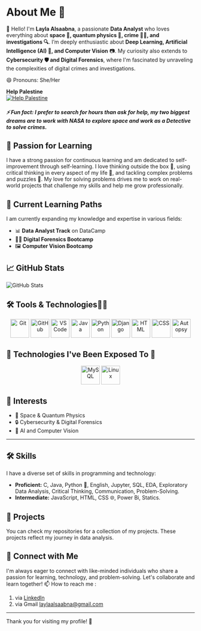 
# About Me 🌌

👋 Hello! I'm **Layla Alsaabna**, a passionate **Data Analyst** who loves everything about **space 🚀, quantum physics 🧬, crime 🕵️‍♀️, and investigations 🔍**. 
I’m deeply enthusiastic about **Deep Learning, Artificial Intelligence (AI) 🤖, and Computer Vision** 📷. My curiosity also extends to **Cybersecurity 🛡️ and Digital Forensics**, 
where I'm fascinated by unraveling the complexities of digital crimes and investigations.

😄 Pronouns: She/Her

**Help Palestine**  
[![Help Palestine](https://img.shields.io/badge/Support_FreePalestine-red?style=for-the-badge)](https://www.freedom-palestine.org)

##### ⚡ Fun fact: I prefer to search for hours than ask for help, my two biggest dreams are to work with NASA to explore space and work as a Detective to solve crimes.

## 🌱 Passion for Learning

I have a strong passion for continuous learning and am dedicated to self-improvement through self-learning. I love thinking outside the box 🎨, using critical thinking in every aspect of my life 🧠, and tackling complex problems and puzzles 🧩. My love for solving problems drives me to work on real-world projects that challenge my skills and help me grow professionally.

## 🚀 Current Learning Paths

I am currently expanding my knowledge and expertise in various fields:
- 📊 **Data Analyst Track** on DataCamp
- 🕵️‍♂️ **Digital Forensics Bootcamp**
- 🖼️ **Computer Vision Bootcamp**

## 📈 GitHub Stats
![GitHub Stats](https://github-readme-stats.vercel.app/api?username=Lily010304&show_icons=true&count_private=true)

## 🛠 Tools & Technologies🧑‍💻

<p align="center">
  <img src="https://img.icons8.com/color/48/000000/git.png" alt="Git" height="50" />
  <img src="https://img.icons8.com/ios-filled/50/000000/github.png" alt="GitHub" height="50" />
  <img src="https://img.icons8.com/color/48/000000/visual-studio-code-2019.png" alt="VS Code" height="50" />
  <img src="https://img.icons8.com/color/48/000000/java-coffee-cup-logo.png" alt="Java" height="50" />
  <img src="https://img.icons8.com/color/48/000000/python.png" alt="Python" height="50" />
  <img src="https://img.icons8.com/external-tal-revivo-filled-tal-revivo/48/000000/external-django-a-high-level-python-web-framework-that-encourages-rapid-development-logo-filled-tal-revivo.png" alt="Django" height="50" />
  <img src="https://img.icons8.com/color/48/000000/html-5.png" alt="HTML" height="50" />
  <img src="https://img.icons8.com/color/48/000000/css3.png" alt="CSS" height="50" />
  <img src="https://img.icons8.com/fluency/48/000000/autopsy.png" alt="Autopsy" height="50" />
  <!-- Add more icons as needed -->
</p>

## 🌱 Technologies I've Been Exposed To 🌿

<p align="center">
  <img src="https://img.icons8.com/color/48/000000/mysql-logo.png" alt="MySQL" height="50" />
  <img src="https://img.icons8.com/color/48/000000/linux.png" alt="Linux" height="50" />
  <!-- Add more icons as needed -->
</p>


## 🌟 Interests
- 🔭 Space & Quantum Physics  
- 🔒 Cybersecurity & Digital Forensics  
- 🔎 AI and Computer Vision

---

## 🛠️ Skills

I have a diverse set of skills in programming and technology:
- **Proficient:** C, Java, Python 🐍, English, Jupyter, SQL, EDA, Exploratory Data Analysis, Critical Thinking, Communication, Problem-Solving.
- **Intermediate:** JavaScript, HTML, CSS 🌐, Power Bi, Statics.


## 📁 Projects

You can check my repositories for a collection of my projects. These projects reflect my journey in data analysis.

## 🤝 Connect with Me

I'm always eager to connect with like-minded individuals who share a passion for learning, technology, and problem-solving. Let's collaborate and learn together!
📫 How to reach me :  
1) via [LinkedIn](https://www.linkedin.com/in/layla-alsaabna)
2) via Gmail laylaalsaabna@gmail.com

---

Thank you for visiting my profile! 🌟

